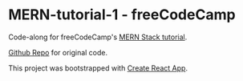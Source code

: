 # MERN-tutorial-1 - freeCodeCamp

Code-along for freeCodeCamp's [MERN Stack tutorial](https://www.youtube.com/watch?v=7CqJlxBYj-M).

[Github Repo](https://github.com/beaucarnes/mern-exercise-tracker-mongodb) for original code.

This project was bootstrapped with [Create React App](https://github.com/facebook/create-react-app).
